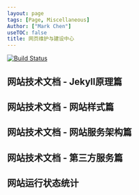 ```yaml
---
layout: page
tags: [Page, Miscellaneous]
Author: ["Mark Chen"]
useTOC: false
title: 网页维护与建设中心
---
```

<div class="no-decoration">
<a href="https://actions-badge.atrox.dev/MarkChenYutian/gwcsclub/goto?ref=main"><img alt="Build Status" src="https://img.shields.io/endpoint.svg?url=https%3A%2F%2Factions-badge.atrox.dev%2FMarkChenYutian%2Fgwcsclub%2Fbadge%3Fref%3Dmain&style=flat-square" /></a>

</div>

<div style="background: url('../../../assets/maintain.svg') no-repeat right bottom;">
    <div class="horizontal-flex-box">
        <div class="flex-page-card" onclick="window.location.href='{{ site.baseurl }}/2021/03/08/Jekyll-Documentation.html'">
            <h2>网站技术文档 - Jekyll原理篇</h2>
        </div>
        <div class="flex-page-card" onclick="window.location.href='{{ site.baseurl }}/2021/06/05/Webpage-Style.html'">
            <h2>网站技术文档 - 网站样式篇</h2>
        </div>
        <div class="flex-page-card" onclick="window.location.href='{{ site.baseurl }}/2021/06/25/Web-Service-Documentation.html'">
            <h2>网站技术文档 - 网站服务架构篇</h2>
        </div>
        <div class="flex-page-card" onclick="window.location.href='{{ site.baseurl }}/2021/06/03/Third-Party-Maintainance.html'">
            <h2>网站技术文档 - 第三方服务篇</h2>
        </div>
        <div class="flex-page-card" onclick="window.location.href='https://stats.uptimerobot.com/q8nOZiOBNM'">
            <h2>网站运行状态统计</h2>
        </div>
    </div>
    <div style="height: 15rem;"></div>
</div>